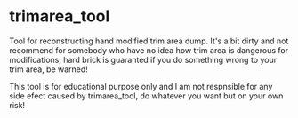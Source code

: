 # trimarea_tool

Tool for reconstructing hand modified trim area dump. It's a bit dirty and not recommend for somebody who have no idea how trim area
is dangerous for modifications, hard brick is guaranted if you do something wrong to your trim area, be warned!

This tool is for educational purpose only and I am not respnsible for any side efect caused by trimarea_tool, do whatever you want but on your own risk!
